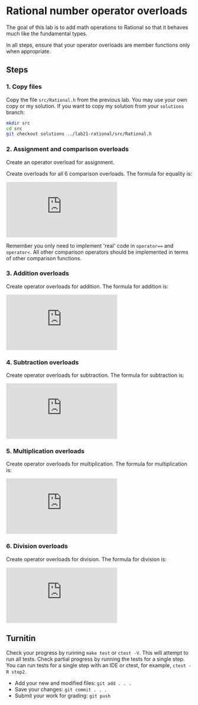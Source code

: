 # Rational number operator overloads
The goal of this lab is to add math operations to Rational
so that it behaves much like the fundamental types.

In all steps, ensure that your operator overloads are
member functions only when appropriate.

## Steps

### 1. Copy files
Copy the file `src/Rational.h` from the previous lab.
You may use your own copy or my solution.
If you want to copy my solution from your `solutions` branch:

```bash
mkdir src
cd src
git checkout solutions ../lab21-rational/src/Rational.h 
```

### 2. Assignment and comparison overloads
Create an operator overload for assignment. 

Create overloads for all 6 comparison overloads.
The formula for equality is:

![a over b = c over d roman {" if and only if, "} ad = bc](https://latex.codecogs.com/svg.latex?%5Cfrac%7Ba%7D%7Bb%7D%20%3D%20%5Cfrac%7Bc%7D%7Bd%7D%2C%20%5Ctextrm%7Bif%20and%20only%20iff%7D%20%5C%3B%20ad%20%3D%20bc)

Remember you only need to implement 'real' code in
`operator==` and `operator<`.
All other comparison operators should be implemented
in terms of other comparison functions.

### 3. Addition overloads
Create operator overloads for addition.
The formula for addition is:

![a over b + c over d = {ad + bc} over bd](https://latex.codecogs.com/svg.latex?%5Cfrac%7Ba%7D%7Bb%7D%20&plus;%20%5Cfrac%7Bc%7D%7Bd%7D%20%3D%5Cfrac%7Bad&plus;bc%7D%7Bbd%7D)

### 4. Subtraction overloads
Create operator overloads for subtraction.
The formula for subtraction is:

![a over b - c over d = {ad - bc} over bd](https://latex.codecogs.com/svg.latex?%5Cfrac%7Ba%7D%7Bb%7D%20-%20%5Cfrac%7Bc%7D%7Bd%7D%20%3D%5Cfrac%7Bad-bc%7D%7Bbd%7D)

### 5. Multiplication overloads
Create operator overloads for multiplication.
The formula for multiplication is:

![a over b times c over d = ac over bd](https://latex.codecogs.com/svg.latex?%5Cfrac%7Ba%7D%7Bb%7D%20%5Ctimes%20%5Cfrac%7Bc%7D%7Bd%7D%20%3D%5Cfrac%7Bac%7D%7Bbd%7D)

### 6. Division overloads
Create operator overloads for division.
The formula for division is:

![a over b \[u00F7\] c over d = ad over bc](https://latex.codecogs.com/svg.latex?%5Cfrac%7Ba%7D%7Bb%7D%20%5Cdiv%20%5Cfrac%7Bc%7D%7Bd%7D%20%3D%5Cfrac%7Bad%7D%7Bbc%7D)

## Turnitin
Check your progress by running `make test` or `ctest -V`.
This will attempt to run all tests.
Check partial progress by running the tests for a single step.
You can run tests for a single step with an IDE or ctest,
for example, `ctest -R step2`.

- Add your new and modified files: `git add . . . `
- Save your changes: `git commit . . . `
- Submit your work for grading: `git push`


